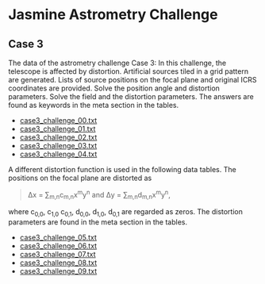 # Jasmine Astrometry Challenge
## Case 3
The data of the astrometry challenge Case 3: In this challenge, the telescope is affected by distortion. Artificial sources tiled in a grid pattern are generated. Lists of source positions on the focal plane and original ICRS coordinates are provided. Solve the position angle and distortion parameters. Solve the field and the distortion parameters. The answers are found as keywords in the meta section in the tables.


- [case3_challenge_00.txt](https://github.com/xr0038/jasmine_warpfield/raw/master/challenge/case3/case3_challenge_00.txt)
- [case3_challenge_01.txt](https://github.com/xr0038/jasmine_warpfield/raw/master/challenge/case3/case3_challenge_01.txt)
- [case3_challenge_02.txt](https://github.com/xr0038/jasmine_warpfield/raw/master/challenge/case3/case3_challenge_02.txt)
- [case3_challenge_03.txt](https://github.com/xr0038/jasmine_warpfield/raw/master/challenge/case3/case3_challenge_03.txt)
- [case3_challenge_04.txt](https://github.com/xr0038/jasmine_warpfield/raw/master/challenge/case3/case3_challenge_04.txt)


A different distortion function is used in the following data tables. The positions on the focal plane are distorted as

> &Delta;x = &sum;<sub>m,n</sub>c<sub>m,n</sub>x<sup>m</sup>y<sup>n</sup>
> and
> &Delta;y = &sum;<sub>m,n</sub>d<sub>m,n</sub>x<sup>m</sup>y<sup>n</sup>,

where c<sub>0,0</sub>, c<sub>1,0</sub> c<sub>0,1</sub>, d<sub>0,0</sub>, d<sub>1,0</sub>, d<sub>0,1</sub> are regarded as zeros. The distortion parameters are found in the meta section in the tables.

- [case3_challenge_05.txt](https://github.com/xr0038/jasmine_warpfield/raw/master/challenge/case3/case3_challenge_05.txt)
- [case3_challenge_06.txt](https://github.com/xr0038/jasmine_warpfield/raw/master/challenge/case3/case3_challenge_06.txt)
- [case3_challenge_07.txt](https://github.com/xr0038/jasmine_warpfield/raw/master/challenge/case3/case3_challenge_07.txt)
- [case3_challenge_08.txt](https://github.com/xr0038/jasmine_warpfield/raw/master/challenge/case3/case3_challenge_08.txt)
- [case3_challenge_09.txt](https://github.com/xr0038/jasmine_warpfield/raw/master/challenge/case3/case3_challenge_09.txt)
